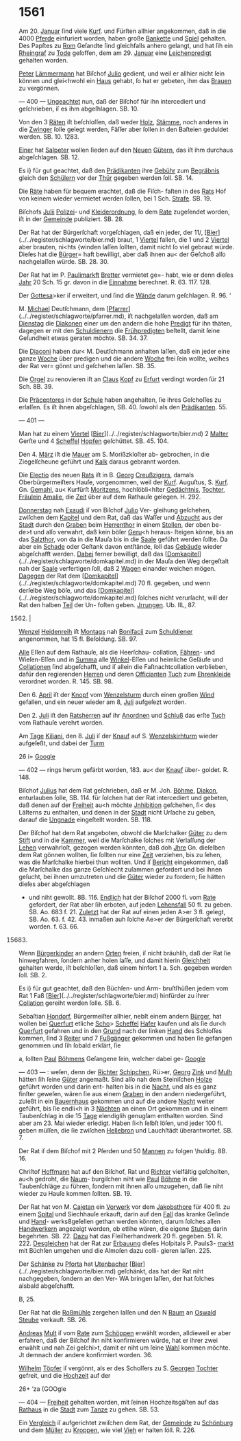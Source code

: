 # 1561

Am 20. [Januar](../../register/worte/januar.md) ſind viele [Kurf](../../register/worte/kurf.md). und Fürſten allhier
angekommen, daß in die 4000 [Pferde](../../register/worte/pferde.md) einfuriert worden,
haben große [Bankette](../../register/worte/bankette.md) und [Spiel](../../register/worte/spiel.md) gehalten. Des Papſtes
zu [Rom](../../register/orte/rom.md) Geſandte ſind gleichfalls anhero gelangt, und hat
ſih ein [Rheingraf](../../register/worte/rheingraf.md) zu [Tode](../../register/orte/tode.md) geſoffen, dem am 29. [Januar](../../register/worte/januar.md)
eine [Leichenpredigt](../../register/worte/leichenpredigt.md) gehalten worden.

[Peter](../../register/worte/peter.md) [Lämmermann](../../register/worte/lämmermann.md) hat Biſchof [Julio](../../register/worte/julio.md) gedient, und
weil er allhier nicht ſein können und glei<hwohl ein [Haus](../../register/worte/haus.md)
gehabt, ſo hat er gebeten, ihm das [Brauen](../../register/worte/brauen.md) zu vergönnen.


— 400 —
[Ungeachtet](../../register/worte/ungeachtet.md) nun, daß der Biſchof für ihn intercediert und
geſchrieben, iſ es ihm abgeſhlagen. SB. 10.

Von den 3 [Räten](../../register/worte/räten.md) iſt beſchloſſen, daß weder [Holz](../../register/worte/holz.md),
[Stämme](../../register/worte/stämme.md), noch anderes in die [Zwinger](../../register/worte/zwinger.md) ſolle gelegt werden,
Fäſſer aber ſollen in den Baſteien geduldet werden.
SB. 10. 1283.

[Einer](../../register/worte/einer.md) hat [Salpeter](../../register/worte/salpeter.md) wollen ſieden auf den [Neuen](../../register/worte/neuen.md)
[Gütern](../../register/worte/gütern.md), das iſt ihm durchaus abgeſchlagen. SB. 12.

Es i} für gut geachtet, daß den [Prädikanten](../../register/worte/prädikanten.md) ihre
[Gebühr](../../register/worte/gebühr.md) zum [Begräbnis](../../register/worte/begräbnis.md) gleich den [Schülern](../../register/worte/schülern.md) vor der [Thür](../../register/worte/thür.md)
gegeben werden ſoll. SB. 14.

Die [Räte](../../register/worte/räte.md) haben für bequem erachtet, daß die Fiſch-
faſten in des [Rats](../../register/worte/rats.md) Hof von keinem wieder vermietet
werden ſollen, bei 1 Sch. [Strafe](../../register/worte/strafe.md). SB. 19.

Biſchofs [Julii](../../register/worte/julii.md) [Polizei](../../register/worte/polizei.md)- und [Kleiderordnung](../../register/worte/kleiderordnung.md), ſo dem
[Rate](../../register/worte/rate.md) zugeſendet worden, iſt in der [Gemeinde](../../register/worte/gemeinde.md) publiziert.
SB. 28.

Der Rat hat der Bürgerſchaft vorgeſchlagen, daß ein
jeder, der 11/, [[Bier](../../register/worte/bier.md)](../../register/schlagworte/bier.md) braut, 1 [Viertel](../../register/worte/viertel.md) fallen, die 1 und
2 [Viertel](../../register/worte/viertel.md) aber brauten, ni<hts {winden laſſen ſollten,
damit nicht ſo viel gebraut würde. Dieſes hat die [Bürger](../../register/worte/bürger.md)=
haft bewilligt, aber daß ihnen au< der Geſchoß alſo
nachgelaſſen würde. SB. 28. 30.

Der Rat hat im P. [Paulimarkft](../../register/worte/paulimarkft.md) [Bretter](../../register/worte/bretter.md) vermietet ge=-
habt, wie er denn dieſes [Jahr](../../register/worte/jahr.md) 20 Sch. 15 gr. davon in
die [Einnahme](../../register/worte/einnahme.md) berechnet. R. 63. 117. 128.

Der [Gottesa](../../register/worte/gottesa.md)>ker iſ erweitert, und ſind die [Wände](../../register/worte/wände.md)
darum geſchlagen. R. 96. ‘

M. [Michael](../../register/worte/michael.md) Deutſchmann, dem [[Pfarrer](../../register/worte/pfarrer.md)](../../register/schlagworte/pfarrer.md), iſt nachgelaſſen
worden, daß am [Dienstag](../../register/worte/dienstag.md) die [Diakonen](../../register/worte/diakonen.md) einer um den
andern die hohe [Predigt](../../register/worte/predigt.md) für ihn thäten, dagegen er mit
den [Schuldienern](../../register/worte/schuldienern.md) die [Frühpredigten](../../register/worte/frühpredigten.md) beſtellt, damit ſeine
Geſundheit etwas geraten möchte. SB. 34. 37.

Die [Diaconi](../../register/worte/diaconi.md) haben dur< M. Deutſchmann anhalten
laſſen, daß ein jeder eine ganze [Woche](../../register/worte/woche.md) über predigen und
die andere [Woche](../../register/worte/woche.md) frei ſein wollte, welhes der Rat ver=
gönnt und geſchehen laſſen. SB. 35.

Die [Orgel](../../register/worte/orgel.md) zu renovieren iſt an [Claus](../../register/worte/claus.md) [Kopf](../../register/worte/kopf.md) zu [Erfurt](../../register/orte/erfurt.md)
verdingt worden ſür 21 Sch. 8B. 39.

Die [Präceptores](../../register/worte/präceptores.md) in der [Schule](../../register/worte/schule.md) haben angehalten, ſie
ihres Geſchoſſes zu erlaſſen. Es iſt ihnen abgeſchlagen,
SB. 40. ſowohl als den [Prädikanten](../../register/worte/prädikanten.md). 55.


— 401 —

Man hat zu einem [Viertel](../../register/worte/viertel.md) [[Bier](../../register/worte/bier.md)](../../register/schlagworte/bier.md) 2 [Malter](../../register/worte/malter.md) Gerſte und
4 [Scheffel](../../register/worte/scheffel.md) [Hopfen](../../register/worte/hopfen.md) geſchüttet. SB. 45. 104.

Den 4. [März](../../register/worte/märz.md) iſt die [Mauer](../../register/worte/mauer.md) am S. Morißzkloſter ab-
gebrochen, in die Ziegelſcheune geführt und [Kalk](../../register/worte/kalk.md) daraus
gebrannt worden.

Die [Electio](../../register/worte/electio.md) des neuen [Rats](../../register/worte/rats.md) iſt in B. [Georg](../../register/worte/georg.md) [Creußzigers](../../register/worte/creußzigers.md),
damals Oberbürgermeiſters Hauſe, vorgenommen, weil der
[Kurf](../../register/worte/kurf.md). Auguſtus, S. [Kurf](../../register/worte/kurf.md). Gn. [Gemahl](../../register/worte/gemahl.md), au< Kurfürſt
[Moritzens](../../register/worte/moritzens.md), hochlöbli<hſter [Gedächtnis](../../register/worte/gedächtnis.md), [Tochter](../../register/worte/tochter.md), [Fräulein](../../register/worte/fräulein.md)
[Amalie](../../register/worte/amalie.md), die [Zeit](../../register/worte/zeit.md) über auf dem Rathauſe gelegen. H. 292.

[Donnerstag](../../register/worte/donnerstag.md) nah [Exaudi](../../register/worte/exaudi.md) iſ von Biſchof [Julio](../../register/worte/julio.md) Ver-
gleihung geſchehen, zwiſchen dem [Kapitel](../../register/worte/kapitel.md) und dem Rat,
daß das Waſſer und [Abzucht](../../register/worte/abzucht.md) aus der [Stadt](../../register/worte/stadt.md) durch den
[Graben](../../register/worte/graben.md) beim [Herrenthor](../../register/worte/herrenthor.md) in einem [Stollen](../../register/worte/stollen.md), der oben be-
de>t und alſo verwahrt, daß kein böſer [Geru](../../register/worte/geru.md)<h heraus-
ſteigen könne, bis an das [Salzthor](../../register/worte/salzthor.md), von da in die Mauſa
bis in die [Saale](../../register/worte/saale.md) geführt werden ſollte. Da aber ein
[Schade](../../register/worte/schade.md) oder Geſtank davon entſtände, ſoll das [Gebäude](../../register/worte/gebäude.md)
wieder abgeſchafft werden. [Dabei](../../register/worte/dabei.md) ferner bewilligt, daß
das [[Domkapitel](../../register/worte/domkapitel.md)](../../register/schlagworte/domkapitel.md) in der Mauſa den Weg dergeſtalt nah
der [Saale](../../register/worte/saale.md) verfertigen ſoll, daß 2 [Wagen](../../register/worte/wagen.md) einander weichen
mögen. [Dagegen](../../register/worte/dagegen.md) der Rat dem [[Domkapitel](../../register/worte/domkapitel.md)](../../register/schlagworte/domkapitel.md) 70 fl. gegeben,
und wenn derſelbe Weg böſe, und das [[Domkapitel](../../register/worte/domkapitel.md)](../../register/schlagworte/domkapitel.md) ſolches
nicht verurſacht, will der Rat den halben [Teil](../../register/worte/teil.md) der Un-
foſten geben. [Jrrungen](../../register/worte/jrrungen.md). Ub. IIL, 87.

1562. |

[Wenzel](../../register/worte/wenzel.md) [Heidenreih](../../register/worte/heidenreih.md) iſt [Montags](../../register/worte/montags.md) nah [Bonifacii](../../register/worte/bonifacii.md) zum
[Schuldiener](../../register/worte/schuldiener.md) angenommen, hat 15 fl. Beſoldung. SB. 97.

[Alle](../../register/worte/alle.md) Eſſen auf dem Rathauſe, als die Heerſchau-
collation, [Fähren](../../register/worte/fähren.md)- und Wieſen-Eſſen und in [Summa](../../register/orte/summa.md) alle
[Winkel](../../register/worte/winkel.md)-Eſſen und heimliche Geſäufe und [Collationen](../../register/worte/collationen.md) ſind
abgeſchafft, und iſ allein die Faſtnachtcollation verblieben,
dafür den regierenden [Herren](../../register/worte/herren.md) und deren [Officianten](../../register/worte/officianten.md) [Tuch](../../register/worte/tuch.md)
zum [Ehrenkleide](../../register/worte/ehrenkleide.md) verordnet worden. R. 145. SB. 98.

Den 6. [April](../../register/worte/april.md) iſt der [Knopf](../../register/worte/knopf.md) vom [Wenzelsturm](../../register/worte/wenzelsturm.md) durch
einen großen [Wind](../../register/worte/wind.md) gefallen, und ein neuer wieder am
8, [Juli](../../register/worte/juli.md) aufgeſezt worden.

Den 2. [Juli](../../register/worte/juli.md) iſt den [Ratsherren](../../register/worte/ratsherren.md) auf ihr [Anordnen](../../register/worte/anordnen.md)
und [Schluß](../../register/worte/schluß.md) das erſte [Tuch](../../register/worte/tuch.md) vom Rathauſe verehrt worden.

Am [Tage](../../register/worte/tage.md) [Kiliani](../../register/worte/kiliani.md), den 8. [Juli](../../register/worte/juli.md) iſ der [Knauf](../../register/worte/knauf.md) auf
S. [Wenzelskirhturm](../../register/worte/wenzelskirhturm.md) wieder aufgeſeßt, und dabei der [Turm](../../register/worte/turm.md)

26 i=
[Google](../../register/worte/google.md)


— 402 —
rings herum gefärbt worden, 183. au< der [Knauf](../../register/worte/knauf.md) über-
goldet. R. 148.

Biſchof [Julius](../../register/worte/julius.md) hat dem Rat geſchrieben, daß er M.
Joh. [Böhme](../../register/worte/böhme.md), [Diakon](../../register/worte/diakon.md), enturlauben ſolle, SB. 114. für
ſolchen hat der Rat intercediert und gebeten, daß denen
auf der [Freiheit](../../register/worte/freiheit.md) au<h möchte [Jnhibition](../../register/worte/jnhibition.md) geſchehen, ſi<
des Läſterns zu enthalten, und denen in der [Stadt](../../register/worte/stadt.md) nicht
Urſache zu geben, darauf die [Ungnade](../../register/worte/ungnade.md) eingeſtellt worden.
SB. 118.

Der Biſchof hat dem Rat angeboten, obwohl die
Marſchalker [Güter](../../register/worte/güter.md) zu dem [Stift](../../register/worte/stift.md) und in die [Kammer](../../register/worte/kammer.md),
weil die Marſchalke ſolches mit Verlaſſung der [Lehen](../../register/worte/lehen.md)
verwahrloſt, gezogen werden könnten, daß doh [Jhre](../../register/worte/jhre.md) Gn.
dieſelben dem Rat gönnen wollten, ſie ſollten nur eine
[Zeit](../../register/worte/zeit.md) verziehen, bis zu ſehen, was die Marſchalke hierbei
thun wollten. Und iſ [Bericht](../../register/worte/bericht.md) eingekommen, daß die
Marſchalke das ganze Geſchlecht zuſammen gefordert und
bei ihnen geſucht, bei ihnen umzutreten und die [Güter](../../register/worte/güter.md)
wieder zu fordern; ſie hätten dieſes aber abgeſchlagen

- und niht gewollt. 8B. 116. [Endlich](../../register/worte/endlich.md) hat der Biſchof
2000 fl. vom [Rate](../../register/worte/rate.md) gefordert, der Rat aber ſih erboten,
auf jeden [Lehensfall](../../register/worte/lehensfall.md) 50 fl. zu geben. SB. Ao. 683 f. 21.
[Zuletzt](../../register/worte/zuletzt.md) hat der Rat auf einen jeden A>er 3 fl. gelegt,
SB. Ao. 63. f. 42. 43. inmaßen auh ſolche Ae>er der
Bürgerſchaft vererbt worden. f. 63. 66.

15683.

Wenn [Bürgerkinder](../../register/worte/bürgerkinder.md) an andern [Orten](../../register/worte/orten.md) freien, iſ nicht
bräuhlih, daß der Rat ſie hinwegfahren, ſondern anher
holen laſſe, und damit hierin [Gleichheit](../../register/worte/gleichheit.md) gehalten werde,
iſt beſchloſſen, daß einem hinfort 1 a. Sch. gegeben werden
ſoll. SB. 2.

Es i} für gut geachtet, daß den Büchſen- und Arm-
bruſtſhüßen jedem vom Rat 1 Faß [[Bier](../../register/worte/bier.md)](../../register/schlagworte/bier.md) hinfürder zu
ihrer [Collation](../../register/worte/collation.md) gereiht werden ſolle. SB. 6.

Sebaſtian [Hondorf](../../register/worte/hondorf.md), Bürgermeiſter allhier, nebſt einem
andern [Bürger](../../register/worte/bürger.md), hat wollen bei [Querfurt](../../register/orte/querfurt.md) etliche [Scho](../../register/worte/scho.md)>
[Scheffel](../../register/worte/scheffel.md) [Hafer](../../register/worte/hafer.md) kaufen und als ſie dur<h [Querfurt](../../register/orte/querfurt.md) gefahren
und in den [Grund](../../register/worte/grund.md) nach der linken [Hand](../../register/worte/hand.md) des Schloſſes
kommen, ſind 3 [Reiter](../../register/worte/reiter.md) und 7 [Fußgänger](../../register/worte/fußgänger.md) gekommen und
haben ſie gefangen genommen und ſih ſobald erklärt, ſie

a, ſollten [Paul](../../register/worte/paul.md) [Böhmens](../../register/worte/böhmens.md) Geſangene ſein, welcher dabei ge-
[Google](../../register/worte/google.md)


— 403 — :
weſen, denn der [Richter](../../register/worte/richter.md) [Schipchen](../../register/worte/schipchen.md), Rü>er, [Georg](../../register/worte/georg.md) [Zink](../../register/worte/zink.md) und
[Mulh](../../register/worte/mulh.md) hätten ſih ſeine [Güter](../../register/worte/güter.md) angemaßt. Sind alſo nah
dem Steiniſchen [Holze](../../register/worte/holze.md) geführt worden und darin ent-
halten bis in die [Nacht](../../register/worte/nacht.md), und als es ganz finſter geweſen,
wären ſie aus einem [Graben](../../register/worte/graben.md) in den andern niedergeführt,
zuleßt in ein [Bauernhaus](../../register/worte/bauernhaus.md) gekommen und auf die andere
[Nacht](../../register/worte/nacht.md) weiter geführt, bis ſie endli<h in 3 [Nächten](../../register/worte/nächten.md) an
einen Ort gekommen und in einem Taubenſchlag in die
15 [Tage](../../register/worte/tage.md) elendiglih genugſam enthalten worden. Sind aber
am 23. Mai wieder erledigt. Haben ſi<h ſelbſt löſen, und
jeder 100 fl. geben müſſen, die ſie zwiſchen [Hellebron](../../register/worte/hellebron.md)
und Lauchſtädt überantwortet. SB. 7.

Der Rat iſ dem Biſchof mit 2 Pſerden und 50
[Mannen](../../register/worte/mannen.md) zu folgen \huldig. 8B. 16.

Chriſtof [Hoffmann](../../register/worte/hoffmann.md) hat auf den Biſchof, Rat und
[Richter](../../register/worte/richter.md) vielfältig geſcholten, au<h gedroht, die [Naum](../../register/worte/naum.md)-
burgiſchen niht wie [Paul](../../register/worte/paul.md) [Böhme](../../register/worte/böhme.md) in die Taubenſchläge
zu führen, ſondern mit ihnen alſo umzugehen, daß ſie
niht wieder zu Hauſe kommen ſollten. SB. 19.

Der Rat hat von M. [Cajetan](../../register/worte/cajetan.md) ein [Vorwerk](../../register/worte/vorwerk.md) vor dem
[Jakobsthore](../../register/worte/jakobsthore.md) für 400 fl. zu einem [Spital](../../register/worte/spital.md) und Siechhauſe
erkauft, darin auf den [Fall](../../register/worte/fall.md) das kranke Geſinde und [Hand](../../register/worte/hand.md)-
werks8geſellen gethan werden könnten, darum ſolches allen
[Handwerkern](../../register/worte/handwerkern.md) angezeigt worden, ob etlihe wären, die
eigene [Stuben](../../register/worte/stuben.md) darin begehrten. SB. 22. [Dazu](../../register/worte/dazu.md) hat das
Fleiſherhandwerk 20 fl. gegeben. 51. R. 222. [Desgleichen](../../register/worte/desgleichen.md)
hat der Rat zur [Erbauung](../../register/worte/erbauung.md) dieſes Hoſpitals P. Pauls3-
[markt](../../register/schlagworte/markt.md) mit Büchſen umgehen und die Almoſen dazu colli-
gieren laſſen. 225.

Der [Schänke](../../register/worte/schänke.md) zu [Pforta](../../register/orte/pforta.md) hat [Utenbacher](../../register/worte/utenbacher.md) [[Bier](../../register/worte/bier.md)](../../register/schlagworte/bier.md) geſchänkt,
das hat der Rat niht nachgegeben, ſondern an den Ver-
WA bringen laſſen, der hat ſolches alsbald abgeſchafft.

B, 25.

Der Rat hat die [Roßmühle](../../register/worte/roßmühle.md) zergehen laſſen und den N
[Raum](../../register/worte/raum.md) an [Oswald](../../register/worte/oswald.md) [Steube](../../register/worte/steube.md) verkauft. SB. 26.

[Andreas](../../register/worte/andreas.md) [Mult](../../register/worte/mult.md) iſ vom [Rate](../../register/worte/rate.md) zum [Schöppen](../../register/worte/schöppen.md) erwählt
worden, alldieweil er aber erfahren, daß der Biſchof ihn
niht konfirmieren würde, hat er ihrer zwei erwählt und
nah Zei geſchi>t, damit er niht um ſeine [Wahl](../../register/worte/wahl.md) kommen
möchte. Jt demnach der andere konfirmiert worden. 36.

[Wilhelm](../../register/worte/wilhelm.md) [Töpfer](../../register/worte/töpfer.md) iſ vergönnt, als er des Schoſſers
zu S. [Georgen](../../register/worte/georgen.md) [Tochter](../../register/worte/tochter.md) gefreit, und die [Hochzeit](../../register/worte/hochzeit.md) auf der

26+
‘za (GOOgle


— 404 —
[Freiheit](../../register/worte/freiheit.md) gehalten worden, mit ſeinen Hochzeitsgäſten auf
das [Rathaus](../../register/worte/rathaus.md) in die [Stadt](../../register/worte/stadt.md) zum [Tanze](../../register/worte/tanze.md) zu gehen. SB. 53.

Ein [Vergleich](../../register/worte/vergleich.md) iſ aufgerichtet zwiſchen dem Rat, der
[Gemeinde](../../register/worte/gemeinde.md) zu [Schönburg](../../register/orte/schönburg.md) und dem [Müller](../../register/worte/müller.md) zu [Kroppen](../../register/orte/kroppen.md),
wie viel [Vieh](../../register/worte/vieh.md) er halten ſóll. R. 226.
